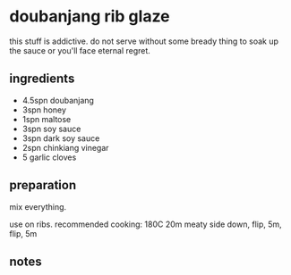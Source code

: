 # doubanjang rib glaze

this stuff is addictive. do not serve without some bready thing to soak up the sauce or you'll face eternal regret.

## ingredients

- 4.5spn doubanjang
- 3spn honey
- 1spn maltose
- 3spn soy sauce
- 3spn dark soy sauce
- 2spn chinkiang vinegar
- 5 garlic cloves

## preparation

mix everything.

use on ribs. recommended cooking: 180C 20m meaty side down, flip, 5m, flip, 5m

## notes
